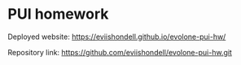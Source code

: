 # PUI homework

Deployed website: https://eviishondell.github.io/evolone-pui-hw/

Repository link: https://github.com/eviishondell/evolone-pui-hw.git
